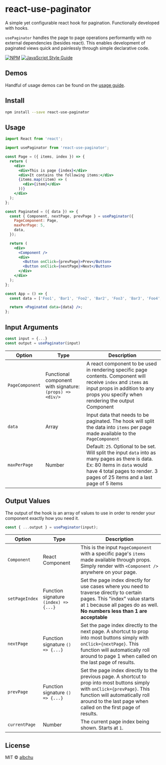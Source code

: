 # react-use-paginator

A simple yet configurable react hook for pagination. Functionally developed with hooks.

`usePaginator` handles the page to page operations performantly with no external dependencies (besides react). This enables development of paginated views quick and painlessly through simple declarative code.

[![NPM](https://img.shields.io/npm/v/react-use-paginator.svg)](https://www.npmjs.com/package/react-use-paginator) [![JavaScript Style Guide](https://img.shields.io/badge/code_style-standard-brightgreen.svg)](https://standardjs.com)

## Demos

Handful of usage demos can be found on the [usage guide](https://albchu.github.io/react-use-paginator/).

## Install

```bash
npm install --save react-use-paginator
```

## Usage

```jsx
import React from 'react';

import usePaginator from 'react-use-paginator';

const Page = ({ items, index }) => {
  return (
    <div>
      <div>This is page {index}</div>
      <div>It contains the following items:</div>
      {items.map((item) => (
        <div>{item}</div>
      ))}
    </div>
  );
};

const Paginated = ({ data }) => {
  const { Component, nextPage, prevPage } = usePaginator({
    PageComponent: Page,
    maxPerPage: 5,
    data,
  });

  return (
    <div>
      <Component />
      <div>
        <Button onClick={prevPage}>Prev</Button>
        <Button onClick={nextPage}>Next</Button>
      </div>
    </div>
  );
};

const App = () => {
  const data = ['Foo1', 'Bar1', 'Foo2', 'Bar2', 'Foo3', 'Bar3', 'Foo4', 'Bar4'];

  return <Paginated data={data} />;
};
```

## Input Arguments

```jsx
const input = {...}
const output = usePaginator(input)
```

| Option          | Type                                                     | Description                                                                                                                                                                                                   |
| --------------- | -------------------------------------------------------- | ------------------------------------------------------------------------------------------------------------------------------------------------------------------------------------------------------------- |
| `PageComponent` | Functional component with signature: `(props) => <div/>` | A react component to be used in rendering specific page contents. Component will receive `index` and `items` as input props in addition to any props you specify when rendering the output Component          |
| `data`          | Array                                                    | Input data that needs to be paginated. The hook will split the data into `items` per page made available to the `PageComponent`                                                                               |
| `maxPerPage`    | Number                                                   | Default: `25`. Optional to be set. Will split the input `data` into as many pages as there is data. Ex: 80 items in `data` would have 4 total pages to render. 3 pages of 25 items and a last page of 5 items |

## Output Values

The output of the hook is an array of values to use in order to render your component exactly how you need it.

```jsx
const { ...output } = usePaginator(input);
```

| Option         | Type                                  | Description                                                                                                                                                                                                                      |
| -------------- | ------------------------------------- | -------------------------------------------------------------------------------------------------------------------------------------------------------------------------------------------------------------------------------- |
| `Component`    | React Component                       | This is the input `PageComponent` with a specific page's `items` made available through props. Simply render with `<Component />` anywhere on your page.                                                                         |
| `setPageIndex` | Function signature `(index) => {...}` | Set the page index directly for use cases where you need to traverse directly to certain pages. This "index" value starts at `1` because all pages do as well. **No numbers less than 1 are acceptable**                         |
| `nextPage`     | Function signature `() => {...}`      | Set the page index directly to the next page. A shortcut to prop into most buttons simply with `onClick={nextPage}`. This function will automatically roll around to page 1 when called on the last page of results.             |
| `prevPage`     | Function signature `() => {...}`      | Set the page index directly to the previous page. A shortcut to prop into most buttons simply with `onClick={prevPage}`. This function will automatically roll around to the last page when called on the first page of results. |
| `currentPage`  | Number                                | The current page index being shown. Starts at `1`.                                                                                                                                                                               |

## License

MIT © [albchu](https://github.com/albchu)
